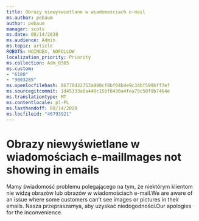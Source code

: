 ```yaml
---
title: Obrazy niewyświetlane w wiadomościach e-mail
ms.author: pebaum
author: pebaum
manager: scotv
ms.date: 08/14/2020
ms.audience: Admin
ms.topic: article
ROBOTS: NOINDEX, NOFOLLOW
localization_priority: Priority
ms.collection: Adm_O365
ms.custom:
- "6180"
- "9003285"
ms.openlocfilehash: 86770d22753a980cf8bf04b4e9c34bf599bff7ef
ms.sourcegitcommit: 1d45333a0a448c15bf8430a4fea75c50f9b7464e
ms.translationtype: MT
ms.contentlocale: pl-PL
ms.lasthandoff: 08/14/2020
ms.locfileid: "46793921"
---
```

# <a name="images-not-showing-in-emails"></a><span data-ttu-id="67b78-102">Obrazy niewyświetlane w wiadomościach e-mail</span><span class="sxs-lookup"><span data-stu-id="67b78-102">Images not showing in emails</span></span>

<span data-ttu-id="67b78-103">Mamy świadomość problemu polegającego na tym, że niektórym klientom nie widzą obrazów lub obrazów w wiadomościach e-mail.</span><span class="sxs-lookup"><span data-stu-id="67b78-103">We are aware of an issue where some customers can't see images or pictures in their emails.</span></span> <span data-ttu-id="67b78-104">Nasza przepraszamya, aby uzyskać niedogodności.</span><span class="sxs-lookup"><span data-stu-id="67b78-104">Our apologies for the inconvenience.</span></span>